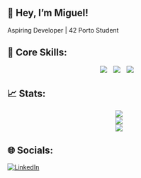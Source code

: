 ## 👋 Hey, I’m Miguel!
Aspiring Developer | 42 Porto Student

## 🚀 Core Skills:
<p align="center">
  <img src="https://img.shields.io/badge/c-%2300599C.svg?style=for-the-badge&logo=c&logoColor=white" style="margin-right: 10px"/>
  <img src="https://img.shields.io/badge/gdb-%23121011.svg?style=for-the-badge&logo=gnu&logoColor=white" style="margin-right: 10px"/>
  <img src="https://img.shields.io/badge/valgrind-%23007844.svg?style=for-the-badge&logo=valgrind&logoColor=white" style="margin-right: 10px"/>
</p>

## 📈 Stats:
<p align="center">
  <img src="https://github-readme-streak-stats.herokuapp.com/?user=m3irel3s&theme=github_dark&hide_border=false&border_color=ffffff"/><br/>
  <img src="https://github-readme-stats.vercel.app/api?username=m3irel3s&theme=github_dark&hide_border=false&border_color=ffffff"/><br/>
  <img src="https://github-readme-stats.vercel.app/api/top-langs/?username=m3irel3s&theme=github_dark&hide_border=false&border_color=ffffff&layout=compact"/>
</p>

## 🌐 Socials:
[![LinkedIn](https://img.shields.io/badge/LinkedIn-%230077B5.svg?logo=linkedin&logoColor=white)](https://www.linkedin.com/in/miguelmeireles25/)
<!-- Proudly created with GPRM ( https://gprm.itsvg.in ) -->
